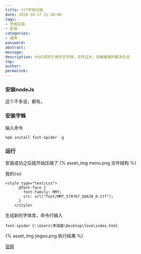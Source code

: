 ```yaml
---
title: ttf字体压缩
date: 2018-10-17 21:38:06
tags:
- 字体压缩
- 前端
categories:
- 通用
password:
abstract:
message:
description: html网页引用中文字体，文件过大，加载缓慢的解决办法
top:
author:
permalink:
---
```

### 安装nodeJs
这个不多说，都有。
### 安装字蛛
输入命令
```
npm install font-spider -g
```
### 运行
安装成功之后就开始压缩了
{% asset_img menu.png 文件结构 %}

我的css
```
<style type="text/css">
      @font-face {
        font-family: MMT;
        src: url("font/MMT_579767_SOAJ0_0.ttf");
      }
    </style>
```
生成新的字体库，命令行输入
```
font-spider C:\Users\李瑞豪\Desktop\love\index.html
```
{% asset_img jieguo.png 执行结果 %}

[官网](http://font-spider.org)